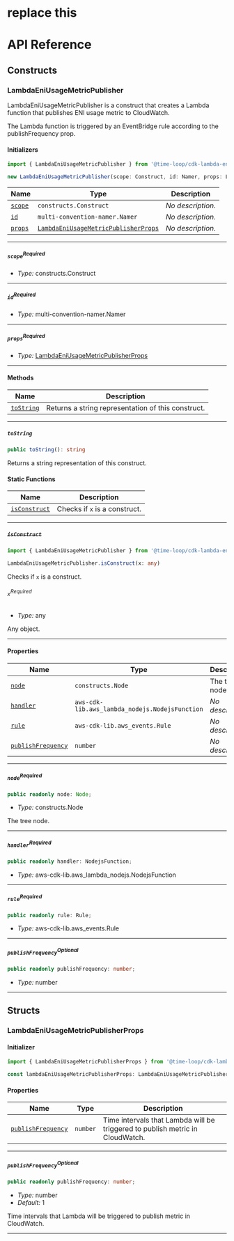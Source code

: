 # replace this
# API Reference <a name="API Reference" id="api-reference"></a>

## Constructs <a name="Constructs" id="Constructs"></a>

### LambdaEniUsageMetricPublisher <a name="LambdaEniUsageMetricPublisher" id="@time-loop/cdk-lambda-eni-usage-metric-publisher.LambdaEniUsageMetricPublisher"></a>

LambdaEniUsageMetricPublisher is a construct that creates a Lambda function that publishes ENI usage metric to CloudWatch.

The Lambda function is triggered by an EventBridge rule according to the publishFrequency prop.

#### Initializers <a name="Initializers" id="@time-loop/cdk-lambda-eni-usage-metric-publisher.LambdaEniUsageMetricPublisher.Initializer"></a>

```typescript
import { LambdaEniUsageMetricPublisher } from '@time-loop/cdk-lambda-eni-usage-metric-publisher'

new LambdaEniUsageMetricPublisher(scope: Construct, id: Namer, props: LambdaEniUsageMetricPublisherProps)
```

| **Name** | **Type** | **Description** |
| --- | --- | --- |
| <code><a href="#@time-loop/cdk-lambda-eni-usage-metric-publisher.LambdaEniUsageMetricPublisher.Initializer.parameter.scope">scope</a></code> | <code>constructs.Construct</code> | *No description.* |
| <code><a href="#@time-loop/cdk-lambda-eni-usage-metric-publisher.LambdaEniUsageMetricPublisher.Initializer.parameter.id">id</a></code> | <code>multi-convention-namer.Namer</code> | *No description.* |
| <code><a href="#@time-loop/cdk-lambda-eni-usage-metric-publisher.LambdaEniUsageMetricPublisher.Initializer.parameter.props">props</a></code> | <code><a href="#@time-loop/cdk-lambda-eni-usage-metric-publisher.LambdaEniUsageMetricPublisherProps">LambdaEniUsageMetricPublisherProps</a></code> | *No description.* |

---

##### `scope`<sup>Required</sup> <a name="scope" id="@time-loop/cdk-lambda-eni-usage-metric-publisher.LambdaEniUsageMetricPublisher.Initializer.parameter.scope"></a>

- *Type:* constructs.Construct

---

##### `id`<sup>Required</sup> <a name="id" id="@time-loop/cdk-lambda-eni-usage-metric-publisher.LambdaEniUsageMetricPublisher.Initializer.parameter.id"></a>

- *Type:* multi-convention-namer.Namer

---

##### `props`<sup>Required</sup> <a name="props" id="@time-loop/cdk-lambda-eni-usage-metric-publisher.LambdaEniUsageMetricPublisher.Initializer.parameter.props"></a>

- *Type:* <a href="#@time-loop/cdk-lambda-eni-usage-metric-publisher.LambdaEniUsageMetricPublisherProps">LambdaEniUsageMetricPublisherProps</a>

---

#### Methods <a name="Methods" id="Methods"></a>

| **Name** | **Description** |
| --- | --- |
| <code><a href="#@time-loop/cdk-lambda-eni-usage-metric-publisher.LambdaEniUsageMetricPublisher.toString">toString</a></code> | Returns a string representation of this construct. |

---

##### `toString` <a name="toString" id="@time-loop/cdk-lambda-eni-usage-metric-publisher.LambdaEniUsageMetricPublisher.toString"></a>

```typescript
public toString(): string
```

Returns a string representation of this construct.

#### Static Functions <a name="Static Functions" id="Static Functions"></a>

| **Name** | **Description** |
| --- | --- |
| <code><a href="#@time-loop/cdk-lambda-eni-usage-metric-publisher.LambdaEniUsageMetricPublisher.isConstruct">isConstruct</a></code> | Checks if `x` is a construct. |

---

##### ~~`isConstruct`~~ <a name="isConstruct" id="@time-loop/cdk-lambda-eni-usage-metric-publisher.LambdaEniUsageMetricPublisher.isConstruct"></a>

```typescript
import { LambdaEniUsageMetricPublisher } from '@time-loop/cdk-lambda-eni-usage-metric-publisher'

LambdaEniUsageMetricPublisher.isConstruct(x: any)
```

Checks if `x` is a construct.

###### `x`<sup>Required</sup> <a name="x" id="@time-loop/cdk-lambda-eni-usage-metric-publisher.LambdaEniUsageMetricPublisher.isConstruct.parameter.x"></a>

- *Type:* any

Any object.

---

#### Properties <a name="Properties" id="Properties"></a>

| **Name** | **Type** | **Description** |
| --- | --- | --- |
| <code><a href="#@time-loop/cdk-lambda-eni-usage-metric-publisher.LambdaEniUsageMetricPublisher.property.node">node</a></code> | <code>constructs.Node</code> | The tree node. |
| <code><a href="#@time-loop/cdk-lambda-eni-usage-metric-publisher.LambdaEniUsageMetricPublisher.property.handler">handler</a></code> | <code>aws-cdk-lib.aws_lambda_nodejs.NodejsFunction</code> | *No description.* |
| <code><a href="#@time-loop/cdk-lambda-eni-usage-metric-publisher.LambdaEniUsageMetricPublisher.property.rule">rule</a></code> | <code>aws-cdk-lib.aws_events.Rule</code> | *No description.* |
| <code><a href="#@time-loop/cdk-lambda-eni-usage-metric-publisher.LambdaEniUsageMetricPublisher.property.publishFrequency">publishFrequency</a></code> | <code>number</code> | *No description.* |

---

##### `node`<sup>Required</sup> <a name="node" id="@time-loop/cdk-lambda-eni-usage-metric-publisher.LambdaEniUsageMetricPublisher.property.node"></a>

```typescript
public readonly node: Node;
```

- *Type:* constructs.Node

The tree node.

---

##### `handler`<sup>Required</sup> <a name="handler" id="@time-loop/cdk-lambda-eni-usage-metric-publisher.LambdaEniUsageMetricPublisher.property.handler"></a>

```typescript
public readonly handler: NodejsFunction;
```

- *Type:* aws-cdk-lib.aws_lambda_nodejs.NodejsFunction

---

##### `rule`<sup>Required</sup> <a name="rule" id="@time-loop/cdk-lambda-eni-usage-metric-publisher.LambdaEniUsageMetricPublisher.property.rule"></a>

```typescript
public readonly rule: Rule;
```

- *Type:* aws-cdk-lib.aws_events.Rule

---

##### `publishFrequency`<sup>Optional</sup> <a name="publishFrequency" id="@time-loop/cdk-lambda-eni-usage-metric-publisher.LambdaEniUsageMetricPublisher.property.publishFrequency"></a>

```typescript
public readonly publishFrequency: number;
```

- *Type:* number

---


## Structs <a name="Structs" id="Structs"></a>

### LambdaEniUsageMetricPublisherProps <a name="LambdaEniUsageMetricPublisherProps" id="@time-loop/cdk-lambda-eni-usage-metric-publisher.LambdaEniUsageMetricPublisherProps"></a>

#### Initializer <a name="Initializer" id="@time-loop/cdk-lambda-eni-usage-metric-publisher.LambdaEniUsageMetricPublisherProps.Initializer"></a>

```typescript
import { LambdaEniUsageMetricPublisherProps } from '@time-loop/cdk-lambda-eni-usage-metric-publisher'

const lambdaEniUsageMetricPublisherProps: LambdaEniUsageMetricPublisherProps = { ... }
```

#### Properties <a name="Properties" id="Properties"></a>

| **Name** | **Type** | **Description** |
| --- | --- | --- |
| <code><a href="#@time-loop/cdk-lambda-eni-usage-metric-publisher.LambdaEniUsageMetricPublisherProps.property.publishFrequency">publishFrequency</a></code> | <code>number</code> | Time intervals that Lambda will be triggered to publish metric in CloudWatch. |

---

##### `publishFrequency`<sup>Optional</sup> <a name="publishFrequency" id="@time-loop/cdk-lambda-eni-usage-metric-publisher.LambdaEniUsageMetricPublisherProps.property.publishFrequency"></a>

```typescript
public readonly publishFrequency: number;
```

- *Type:* number
- *Default:* 1

Time intervals that Lambda will be triggered to publish metric in CloudWatch.

---



